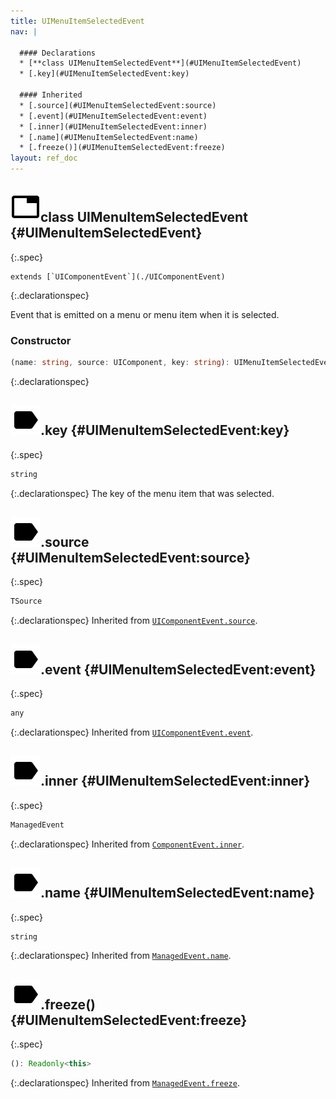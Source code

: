 ```yaml
---
title: UIMenuItemSelectedEvent
nav: |

  #### Declarations
  * [**class UIMenuItemSelectedEvent**](#UIMenuItemSelectedEvent)
  * [.key](#UIMenuItemSelectedEvent:key)

  #### Inherited
  * [.source](#UIMenuItemSelectedEvent:source)
  * [.event](#UIMenuItemSelectedEvent:event)
  * [.inner](#UIMenuItemSelectedEvent:inner)
  * [.name](#UIMenuItemSelectedEvent:name)
  * [.freeze()](#UIMenuItemSelectedEvent:freeze)
layout: ref_doc
---
```


## ![](/assets/icons/spec-class.svg)class UIMenuItemSelectedEvent {#UIMenuItemSelectedEvent}
{:.spec}


<pre markdown="span"><code markdown="span">extends [`UIComponentEvent`](./UIComponentEvent)</code></pre>
{:.declarationspec}

Event that is emitted on a menu or menu item when it is selected.

### Constructor
```typescript
(name: string, source: UIComponent, key: string): UIMenuItemSelectedEvent
```
{:.declarationspec}



## ![](/assets/icons/spec-property.svg).key {#UIMenuItemSelectedEvent:key}
{:.spec}

```typescript
string
```
{:.declarationspec}
The key of the menu item that was selected.



## ![](/assets/icons/spec-property.svg).source {#UIMenuItemSelectedEvent:source}
{:.spec}

```typescript
TSource
```
{:.declarationspec}
Inherited from [`UIComponentEvent.source`](./UIComponentEvent#UIComponentEvent:source).



## ![](/assets/icons/spec-property.svg).event {#UIMenuItemSelectedEvent:event}
{:.spec}

```typescript
any
```
{:.declarationspec}
Inherited from [`UIComponentEvent.event`](./UIComponentEvent#UIComponentEvent:event).



## ![](/assets/icons/spec-property.svg).inner {#UIMenuItemSelectedEvent:inner}
{:.spec}

```typescript
ManagedEvent
```
{:.declarationspec}
Inherited from [`ComponentEvent.inner`](./ComponentEvent#ComponentEvent:inner).



## ![](/assets/icons/spec-property.svg).name {#UIMenuItemSelectedEvent:name}
{:.spec}

```typescript
string
```
{:.declarationspec}
Inherited from [`ManagedEvent.name`](./ManagedEvent#ManagedEvent:name).



## ![](/assets/icons/spec-method.svg).freeze() {#UIMenuItemSelectedEvent:freeze}
{:.spec}

```typescript
(): Readonly<this>
```
{:.declarationspec}
Inherited from [`ManagedEvent.freeze`](./ManagedEvent#ManagedEvent:freeze).

